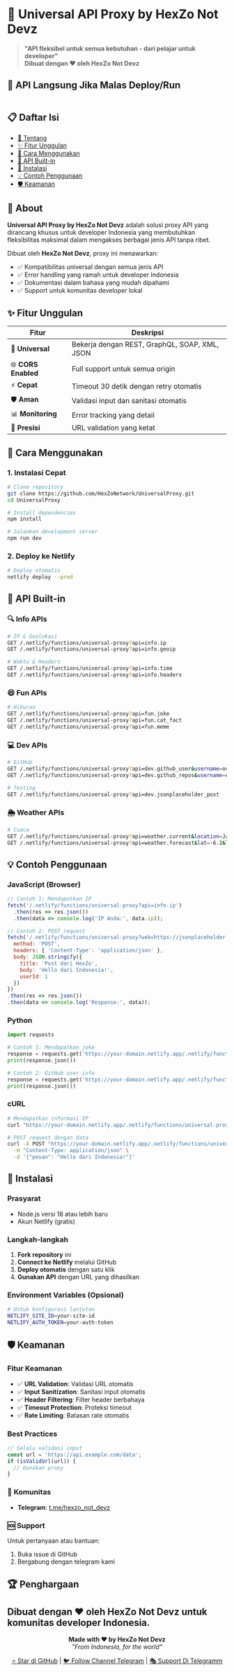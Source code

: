 # 🚀 Universal API Proxy by HexZo Not Devz

> **"API fleksibel untuk semua kebutuhan - dari pelajar untuk developer"**  
> **Dibuat dengan ❤️ oleh HexZo Not Devz**
## 🎁 API Langsung Jika Malas Deploy/Run
```bash

```
## 📋 Daftar Isi
- [🌟 Tentang](#-tentang)
- [✨ Fitur Unggulan](#-fitur-unggulan)
- [🚀 Cara Menggunakan](#-cara-menggunakan)
- [📡 API Built-in](#-api-built-in)
- [🔧 Instalasi](#-instalasi)
- [💡 Contoh Penggunaan](#-contoh-penggunaan)
- [🛡️ Keamanan](#-keamanan)

## 🌟 About

**Universal API Proxy by HexZo Not Devz** adalah solusi proxy API yang dirancang khusus untuk developer Indonesia yang membutuhkan fleksibilitas maksimal dalam mengakses berbagai jenis API tanpa ribet.

Dibuat oleh **HexZo Not Devz**, proxy ini menawarkan:
- ✅ Kompatibilitas universal dengan semua jenis API
- ✅ Error handling yang ramah untuk developer Indonesia
- ✅ Dokumentasi dalam bahasa yang mudah dipahami
- ✅ Support untuk komunitas developer lokal

## ✨ Fitur Unggulan

| Fitur | Deskripsi |
|-------|-----------|
| 🔗 **Universal** | Bekerja dengan REST, GraphQL, SOAP, XML, JSON |
| 🌐 **CORS Enabled** | Full support untuk semua origin |
| ⚡ **Cepat** | Timeout 30 detik dengan retry otomatis |
| 🛡️ **Aman** | Validasi input dan sanitasi otomatis |
| 📊 **Monitoring** | Error tracking yang detail |
| 🎯 **Presisi** | URL validation yang ketat |

## 🚀 Cara Menggunakan

### 1. Instalasi Cepat
```bash
# Clone repository
git clone https://github.com/HexZoNetwork/UniversalProxy.git
cd UniversalProxy

# Install dependencies
npm install

# Jalankan development server
npm run dev
```

### 2. Deploy ke Netlify
```bash
# Deploy otomatis
netlify deploy --prod
```

## 📡 API Built-in

### 🔍 Info APIs
```bash
# IP & Geolokasi
GET /.netlify/functions/universal-proxy?api=info.ip
GET /.netlify/functions/universal-proxy?api=info.geoip

# Waktu & Headers
GET /.netlify/functions/universal-proxy?api=info.time
GET /.netlify/functions/universal-proxy?api=info.headers
```

### 😄 Fun APIs
```bash
# Hiburan
GET /.netlify/functions/universal-proxy?api=fun.joke
GET /.netlify/functions/universal-proxy?api=fun.cat_fact
GET /.netlify/functions/universal-proxy?api=fun.meme
```

### 💻 Dev APIs
```bash
# GitHub
GET /.netlify/functions/universal-proxy?api=dev.github_user&username=octocat
GET /.netlify/functions/universal-proxy?api=dev.github_repos&username=octocat

# Testing
GET /.netlify/functions/universal-proxy?api=dev.jsonplaceholder_post
```

### 🌦️ Weather APIs
```bash
# Cuaca
GET /.netlify/functions/universal-proxy?api=weather.current&location=Jakarta
GET /.netlify/functions/universal-proxy?api=weather.forecast&lat=-6.2&lon=106.8
```

## 💡 Contoh Penggunaan

### JavaScript (Browser)
```javascript
// Contoh 1: Mendapatkan IP
fetch('/.netlify/functions/universal-proxy?api=info.ip')
  .then(res => res.json())
  .then(data => console.log('IP Anda:', data.ip));

// Contoh 2: POST request
fetch('/.netlify/functions/universal-proxy?web=https://jsonplaceholder.typicode.com/posts', {
  method: 'POST',
  headers: { 'Content-Type': 'application/json' },
  body: JSON.stringify({
    title: 'Post dari HexZo',
    body: 'Hello dari Indonesia!',
    userId: 1
  })
})
.then(res => res.json())
.then(data => console.log('Response:', data));
```

### Python
```python
import requests

# Contoh 1: Mendapatkan joke
response = requests.get('https://your-domain.netlify.app/.netlify/functions/universal-proxy?api=fun.joke')
print(response.json())

# Contoh 2: GitHub user info
response = requests.get('https://your-domain.netlify.app/.netlify/functions/universal-proxy?api=dev.github_user&username=octocat')
print(response.json())
```

### cURL
```bash
# Mendapatkan informasi IP
curl "https://your-domain.netlify.app/.netlify/functions/universal-proxy?api=info.ip"

# POST request dengan data
curl -X POST "https://your-domain.netlify.app/.netlify/functions/universal-proxy?web=https://httpbin.org/post" \
  -H "Content-Type: application/json" \
  -d '{"pesan": "Hello dari Indonesia!"}'
```

## 🔧 Instalasi

### Prasyarat
- Node.js versi 18 atau lebih baru
- Akun Netlify (gratis)

### Langkah-langkah
1. **Fork repository** ini
2. **Connect ke Netlify** melalui GitHub
3. **Deploy otomatis** dengan satu klik
4. **Gunakan API** dengan URL yang dihasilkan

### Environment Variables (Opsional)
```bash
# Untuk konfigurasi lanjutan
NETLIFY_SITE_ID=your-site-id
NETLIFY_AUTH_TOKEN=your-auth-token
```

## 🛡️ Keamanan

### Fitur Keamanan
- ✅ **URL Validation**: Validasi URL otomatis
- ✅ **Input Sanitization**: Sanitasi input otomatis
- ✅ **Header Filtering**: Filter header berbahaya
- ✅ **Timeout Protection**: Proteksi timeout
- ✅ **Rate Limiting**: Batasan rate otomatis

### Best Practices
```javascript
// Selalu validasi input
const url = 'https://api.example.com/data';
if (isValidUrl(url)) {
  // Gunakan proxy
}
```
### 💬 **Komunitas**
- **Telegram**: [t.me/hexzo_not_devz](https://t.me/wynexishere)

### 🆘 **Support**
Untuk pertanyaan atau bantuan:
1. Buka issue di GitHub
2. Bergabung dengan telegram kami
## 🏆 Penghargaan

Dibuat dengan ❤️ oleh **HexZo Not Devz** untuk komunitas developer Indonesia.
---

<div align="center">
  <p>
    <strong>Made with ❤️ by HexZo Not Devz</strong><br>
    <em>"From Indonesia, for the world"</em>
  </p>
  <p>
    <a href="https://github.com/HexZoNetwork/UniversalProxy">⭐ Star di GitHub</a> |
    <a href="https://t.me/wynexishere">🐦 Follow Channel Telegram</a> |
    <a href="https://t.me/hexzo_not_devz">🎭 Support Di Telegramm</a>
  </p>
</div>

